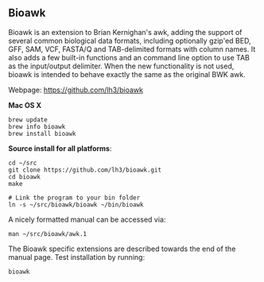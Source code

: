 ## Bioawk

Bioawk is an extension to Brian Kernighan's awk, adding the support of several
common biological data formats, including optionally gzip'ed BED, GFF, SAM, VCF,
FASTA/Q and TAB-delimited formats with column names. It also adds a few built-in
functions and an command line option to use TAB as the input/output delimiter.
When the new functionality is not used, bioawk is intended to behave exactly the
same as the original BWK awk.

Webpage: https://github.com/lh3/bioawk

**Mac OS X**

    brew update
    brew info bioawk
    brew install bioawk

**Source install for all platforms**:

    cd ~/src
    git clone https://github.com/lh3/bioawk.git
    cd bioawk
    make

    # Link the program to your bin folder
    ln -s ~/src/bioawk/bioawk ~/bin/bioawk

A nicely formatted manual can be accessed via:

    man ~/src/bioawk/awk.1

The Bioawk specific extensions are described towards the end of the
manual page. Test installation by running:

    bioawk




